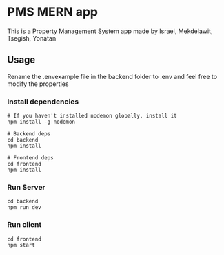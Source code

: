 # PMS MERN app

This is a Property Management System app made by Israel, Mekdelawit, Tsegish, Yonatan

## Usage

Rename the .envexample file in the backend folder to .env and feel free to modify the properties

### Install dependencies

```
# If you haven't installed nodemon globally, install it
npm install -g nodemon

# Backend deps
cd backend
npm install

# Frontend deps
cd frontend
npm install
```

### Run Server

```
cd backend
npm run dev
```

### Run client

```
cd frontend
npm start
```
